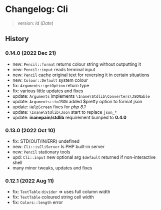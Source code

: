 # Changelog: Cli

> version: $Id$ ($Date$)

## History

### 0.14.0 (2022 Dec 21)

 - new: `Pencil::format` returns colour string without outputting it
 - new: `Pencil::input` reads terminal input
 - new: `Pencil` cache original text for reversing it in certain situations
 - new: `Colour::Default` system colour
 - fix: `Arguments::getOption` return type
 - fix: various little updates and fixes
 - update: `Arguments` implements `\Inane\Stdlib\Converters\JSONable`
 - update: `Arguments::toJSON` added $pretty option to format json
 - update: `HelpScreen` fixes for *php 8.1*
 - update: `\Inane\Stdlib\Json` start to replace `json_*`
 - update: **inanepain/stdlib** requirement bumped to **0.4.0**

### 0.13.0 (2022 Oct 10)

 - fix: STD(OUT/IN/ERR) undefined
 - new: `Cli::isCliServer` Is PHP built-in server
 - new: `Pencil` stationary tools
 - upd: `Cli::input` new optional arg `$default` returned if non-interactive shell
 - many minor tweaks, updates and fixes

### 0.12.1 (2022 Aug 11)

 - fix: `TextTable` `divider` => uses full column width
 - fix: `TextTable` coloured string cell width
 - fix: `Colors::length` error
